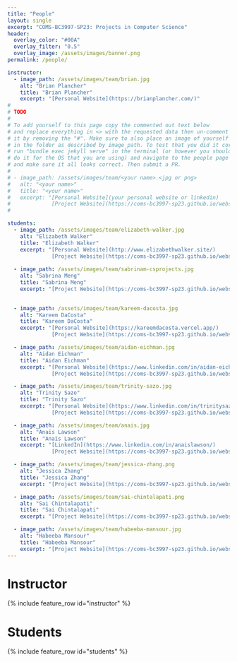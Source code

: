 ```yaml
---
title: "People"
layout: single
excerpt: "COMS-BC3997-SP23: Projects in Computer Science"
header:
  overlay_color: "#00A"
  overlay_filter: "0.5"
  overlay_image: /assets/images/banner.png
permalink: /people/

instructor:
  - image_path: /assets/images/team/brian.jpg
    alt: "Brian Plancher"
    title: "Brian Plancher"
    excerpt: "[Personal Website](https://brianplancher.com/)"
#
# TODO
#
# To add yourself to this page copy the commented out text below
# and replace everything in <> with the requested data then un-comment
# it by removing the "#". Make sure to also place an image of yourself
# in the folder as described by image_path. To test that you did it correct
# run "bundle exec jekyll serve" in the terminal (or however you should
# do it for the OS that you are using) and navigate to the people page
# and make sure it all looks correct. Then submit a PR.
#
# - image_path: /assets/images/team/<your name>.<jpg or png>
#   alt: "<your name>"
#   title: "<your name>"
#   excerpt: "[Personal Website](your personal website or linkedin)
#             [Project Website](https://coms-bc3997-sp23.github.io/website-<Your GitHubID>)"
#

students:
  - image_path: /assets/images/team/elizabeth-walker.jpg
    alt: "Elizabeth Walker"
    title: "Elizabeth Walker"
    excerpt: "[Personal Website](http://www.elizabethwalker.site/)
              [Project Website](https://coms-bc3997-sp23.github.io/website-19ewalker)"
    
  - image_path: /assets/images/team/sabrinam-csprojects.jpg
    alt: "Sabrina Meng"
    title: "Sabrina Meng"
    excerpt: "[Project Website](https://coms-bc3997-sp23.github.io/website-sabjmeng/)"

    
  - image_path: /assets/images/team/kareem-dacosta.jpg
    alt: "Kareem DaCosta"
    title: "Kareem DaCosta"
    excerpt: "[Personal Website](https://kareemdacosta.vercel.app/)
              [Project Website](https://coms-bc3997-sp23.github.io/website-KareemDaCosta/)"

  - image_path: /assets/images/team/aidan-eichman.jpg
    alt: "Aidan Eichman"
    title: "Aidan Eichman"
    excerpt: "[Personal Website](https://www.linkedin.com/in/aidan-eichman/)
              [Project Website](https://coms-bc3997-sp23.github.io/website-AidanNEichman)"

  - image_path: /assets/images/team/trinity-sazo.jpg
    alt: "Trinity Sazo"
    title: "Trinity Sazo"
    excerpt: "[Personal Website](https://www.linkedin.com/in/trinitysazo/)
              [Project Website](https://coms-bc3997-sp23.github.io/website-tsazo/)"

  - image_path: /assets/images/team/anais.jpg
    alt: "Anaïs Lawson"
    title: "Anaïs Lawson"
    excerpt: "[LinkedIn](https://www.linkedin.com/in/anaislawson/)
              [Project Website](https://coms-bc3997-sp23.github.io/website-anaisnlawson)"

  - image_path: /assets/images/team/jessica-zhang.png
    alt: "Jessica Zhang"
    title: "Jessica Zhang"
    excerpt: "[Project Website](https://coms-bc3997-sp23.github.io/website-jz3453)"

  - image_path: /assets/images/team/sai-chintalapati.png
    alt: "Sai Chintalapati"
    title: "Sai Chintalapati"
    excerpt: "[Project Website](https://coms-bc3997-sp23.github.io/website-jinkim22)"

  - image_path: /assets/images/team/habeeba-mansour.jpg
    alt: "Habeeba Mansour"
    title: "Habeeba Mansour"
    excerpt: "[Project Website](https://coms-bc3997-sp23.github.io/website-habeeba-mansour)"   
---
```


# Instructor

{% include feature_row id="instructor" %}

# Students

{% include feature_row id="students" %}
